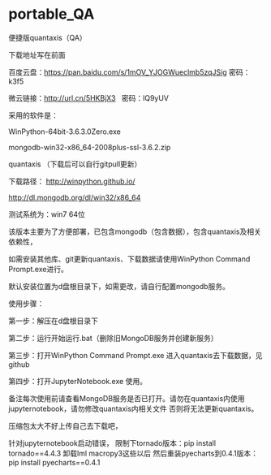 # portable_QA
便捷版quantaxis（QA）

下载地址写在前面

百度云盘：https://pan.baidu.com/s/1mOV_YJOGWueclmb5zqJSig 密码：k3f5

微云链接：http://url.cn/5HKBjX3    密码：lQ9yUV

采用的软件是：

WinPython-64bit-3.6.3.0Zero.exe

mongodb-win32-x86_64-2008plus-ssl-3.6.2.zip

quantaxis  （下载后可以自行gitpull更新）

下载路径：
http://winpython.github.io/

http://dl.mongodb.org/dl/win32/x86_64

测试系统为：win7 64位

该版本主要为了方便部署，已包含mongodb（包含数据），包含quantaxis及相关依赖性，

如需安装其他库、git更新quantaxis、下载数据请使用WinPython Command Prompt.exe进行。

默认安装位置为d盘根目录下，如需更改，请自行配置mongodb服务。



使用步骤：

第一步：解压在d盘根目录下

第二步：运行开始运行.bat（删除旧MongoDB服务并创建新服务）

第三步：打开WinPython Command Prompt.exe   进入quantaxis去下载数据，见github

第四步：打开JupyterNotebook.exe 使用。

备注每次使用前请查看MongoDB服务是否已打开。请勿在quantaxis内使用jupyternotebook，请勿修改quantaxis内相关文件 否则将无法更新quantaxis。

压缩包太大不好上传自己去下载吧，


针对jupyternotebook启动错误，
限制下tornado版本：pip install tornado==4.4.3
卸载lml macropy3这些以后 然后重装pyecharts到0.4.1版本：pip install pyecharts==0.4.1
